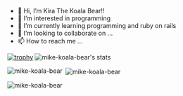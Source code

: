 - 👋 Hi, I’m Kira The Koala Bear!!
- 👀 I’m interested in programming
- 🌱 I’m currently learning programming and ruby on rails 
- 💞️ I’m looking to collaborate on ...
- 📫 How to reach me ...

[![trophy](https://github-profile-trophy.vercel.app/?username=mike-koala-bear&theme=onedark)](https://github.com/mike-koala-bear/github-profile-trophy)
![mike-koala-bear's stats](https://github-readme-stats.vercel.app/api?username=mike-koala-bear&show_icons=true&theme=radical)
<p><img align="left" src="https://github-readme-stats.vercel.app/api/top-langs?username=mike-koala-bear&show_icons=true&locale=en&layout=compact" alt="mike-koala-bear" /></p>

<p>&nbsp;<img align="center" src="https://github-readme-stats.vercel.app/api?username=mike-koala-bear&show_icons=true&locale=en" alt="mike-koala-bear" /></p>

<p><img align="center" src="https://github-readme-streak-stats.herokuapp.com/?user=mike-koala-bear&" alt="mike-koala-bear" /></p>


<!---
mike-koala-bear/mike-koala-bear is a ✨ special ✨ repository because its `README.md` (this file) appears on your GitHub profile.
You can click the Preview link to take a look at your changes.
--->
